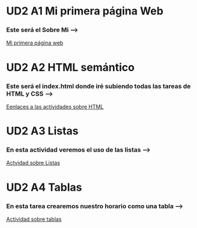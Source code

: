 # UD2 A1 Mi primera página Web

### Este será el Sobre Mi --> 

[Mi primera página web](sobreMi.html)

# UD2 A2 HTML semántico

### Este será el index.html donde iré subiendo todas las tareas de HTML y CSS -->

[Eenlaces a las actividades sobre HTML](index.html)

# UD2 A3 Listas

### En esta actividad veremos el uso de las listas --> 

[Actvidad sobre Listas](listas.html)

# UD2 A4 Tablas

### En esta tarea crearemos nuestro horario como una tabla -->

[Actividad sobre tablas](horario.html)
